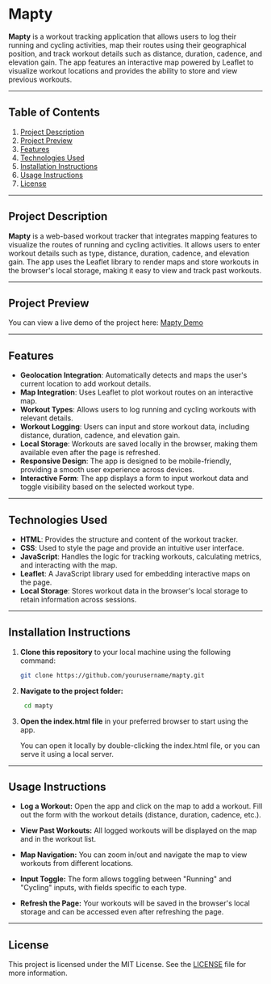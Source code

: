 # Mapty

**Mapty** is a workout tracking application that allows users to log their running and cycling activities, map their routes using their geographical position, and track workout details such as distance, duration, cadence, and elevation gain. The app features an interactive map powered by Leaflet to visualize workout locations and provides the ability to store and view previous workouts.

---

## Table of Contents

1. [Project Description](#project-description)
2. [Project Preview](#project-preview)
3. [Features](#features)
4. [Technologies Used](#technologies-used)
5. [Installation Instructions](#installation-instructions)
6. [Usage Instructions](#usage-instructions)
7. [License](#license)

---

## Project Description

**Mapty** is a web-based workout tracker that integrates mapping features to visualize the routes of running and cycling activities. It allows users to enter workout details such as type, distance, duration, cadence, and elevation gain. The app uses the Leaflet library to render maps and store workouts in the browser's local storage, making it easy to view and track past workouts.

---

## Project Preview

You can view a live demo of the project here: [Mapty Demo](https://your-demo-link.com)

---

## Features

- **Geolocation Integration**: Automatically detects and maps the user's current location to add workout details.
- **Map Integration**: Uses Leaflet to plot workout routes on an interactive map.
- **Workout Types**: Allows users to log running and cycling workouts with relevant details.
- **Workout Logging**: Users can input and store workout data, including distance, duration, cadence, and elevation gain.
- **Local Storage**: Workouts are saved locally in the browser, making them available even after the page is refreshed.
- **Responsive Design**: The app is designed to be mobile-friendly, providing a smooth user experience across devices.
- **Interactive Form**: The app displays a form to input workout data and toggle visibility based on the selected workout type.

---

## Technologies Used

- **HTML**: Provides the structure and content of the workout tracker.
- **CSS**: Used to style the page and provide an intuitive user interface.
- **JavaScript**: Handles the logic for tracking workouts, calculating metrics, and interacting with the map.
- **Leaflet**: A JavaScript library used for embedding interactive maps on the page.
- **Local Storage**: Stores workout data in the browser's local storage to retain information across sessions.

---

## Installation Instructions

1. **Clone this repository** to your local machine using the following command:

   ```bash
   git clone https://github.com/yourusername/mapty.git
   ```

2. **Navigate to the project folder:**

   ```bash
    cd mapty

   ```

3. **Open the index.html file** in your preferred browser to start using the app.

   You can open it locally by double-clicking the index.html file, or you can serve it using a local server.

---

## Usage Instructions

- **Log a Workout:** Open the app and click on the map to add a workout. Fill out the form with the workout details (distance, duration, cadence, etc.).

- **View Past Workouts:** All logged workouts will be displayed on the map and in the workout list.

- **Map Navigation:** You can zoom in/out and navigate the map to view workouts from different locations.

- **Input Toggle:** The form allows toggling between "Running" and "Cycling" inputs, with fields specific to each type.

- **Refresh the Page:** Your workouts will be saved in the browser's local storage and can be accessed even after refreshing the page.

---

## License

This project is licensed under the MIT License. See the [LICENSE](./LICENSE) file for more information.
